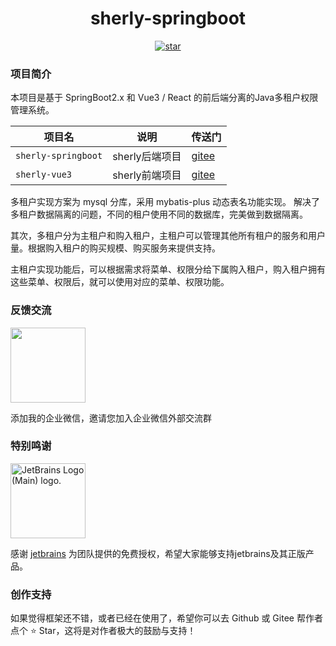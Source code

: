 <h1 align="center">sherly-springboot</h1>
<p align="center">
	<a href='https://gitee.com/guzi499/universal-practice-repository/stargazers'><img src='https://gitee.com/guzi499/universal-practice-repository/badge/star.svg?theme=dark' alt='star'></img></a>
</p>

### 项目简介

本项目是基于 SpringBoot2.x 和 Vue3 / React 的前后端分离的Java多租户权限管理系统。

| 项目名              | 说明                     | 传送门                                                                                                                                 |
|--------------------|--------------------------|------------------------------------------------------|
| `sherly-springboot`| sherly后端项目           | [gitee](https://gitee.com/guzi499/sherly-springboot) |
| `sherly-vue3`      | sherly前端项目           | [gitee](https://gitee.com/guzi499/sherly-vue3)       |

多租户实现方案为 mysql 分库，采用 mybatis-plus 动态表名功能实现。 解决了多租户数据隔离的问题，不同的租户使用不同的数据库，完美做到数据隔离。

其次，多租户分为主租户和购入租户，主租户可以管理其他所有租户的服务和用户量。根据购入租户的购买规模、购买服务来提供支持。

主租户实现功能后，可以根据需求将菜单、权限分给下属购入租户，购入租户拥有这些菜单、权限后，就可以使用对应的菜单、权限功能。

### 反馈交流
<img height="120" src="https://gitee.com/guzi499/sherly-springboot/raw/develop/.sherly-springboot/wx.jpg">

添加我的企业微信，邀请您加入企业微信外部交流群

### 特别鸣谢
<img width="120" src="https://resources.jetbrains.com/storage/products/company/brand/logos/jb_beam.png" alt="JetBrains Logo (Main) logo.">

感谢 [jetbrains](https://jb.gg/OpenSourceSupport/?from=sherly-springboot "jetbrains") 为团队提供的免费授权，希望大家能够支持jetbrains及其正版产品。

### 创作支持
如果觉得框架还不错，或者已经在使用了，希望你可以去 Github 或 Gitee 帮作者点个 ⭐ Star，这将是对作者极大的鼓励与支持！
